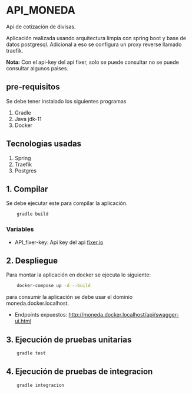 # API_MONEDA

Api de cotización de divisas.

Aplicación realizada usando arquitectura limpia con spring boot y base de datos postgresql. Adicional a eso se configura un proxy reverse llamado traefik.

**Nota:** Con el api-key del api fixer, solo se puede consultar no se puede consultar algunos paises.

## pre-requisitos

Se debe tener instalado los siguientes programas

1. Gradle
2. Java jdk-11
3. Docker

## Tecnologias usadas

1. Spring
2. Traefik
3. Postgres

## 1. Compilar

Se debe ejecutar este para compilar la aplicación.

```bash
    gradle build
```

### Variables

- API_fixer-key: Api key del api [fixer.io](https://fixer.io)

## 2. Despliegue

Para montar la aplicación en docker se ejecuta lo siguiente:

```bash
    docker-compose up -d --build
```

para consumir la aplicación se debe usar el dominio moneda.docker.localhost.

- Endpoints expuestos: http://moneda.docker.localhost/api/swagger-ui.html

## 3. Ejecución de pruebas unitarias

```bash
    gradle test
```

## 4. Ejecución de pruebas de integracion

```bash
    gradle integracion
```
